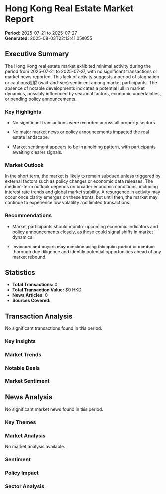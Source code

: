 
# Hong Kong Real Estate Market Report

**Period:** 2025-07-21 to 2025-07-27  
**Generated:** 2025-08-03T22:13:41.050055

## Executive Summary

The Hong Kong real estate market exhibited minimal activity during the period from 2025-07-21 to 2025-07-27, with no significant transactions or market news reported. This lack of activity suggests a period of stagnation or cautious观望 (wait-and-see) sentiment among market participants. The absence of notable developments indicates a potential lull in market dynamics, possibly influenced by seasonal factors, economic uncertainties, or pending policy announcements.

### Key Highlights

- No significant transactions were recorded across all property sectors.

- No major market news or policy announcements impacted the real estate landscape.

- Market sentiment appears to be in a holding pattern, with participants awaiting clearer signals.


### Market Outlook
In the short term, the market is likely to remain subdued unless triggered by external factors such as policy changes or economic data releases. The medium-term outlook depends on broader economic conditions, including interest rate trends and global market stability. A resurgence in activity may occur once clarity emerges on these fronts, but until then, the market may continue to experience low volatility and limited transactions.

### Recommendations

- Market participants should monitor upcoming economic indicators and policy announcements closely, as these could signal shifts in market dynamics.

- Investors and buyers may consider using this quiet period to conduct thorough due diligence and identify potential opportunities ahead of any market rebound.


## Statistics

- **Total Transactions:** 0
- **Total Transaction Value:** $0 HKD
- **News Articles:** 0
- **Sources Covered:** 

## Transaction Analysis

No significant transactions found in this period.

### Key Insights


### Market Trends


### Notable Deals


### Market Sentiment


## News Analysis

No significant market news found in this period.

### Key Themes


### Market Analysis
No market analysis available.

### Sentiment


### Policy Impact


### Sector Analysis

        